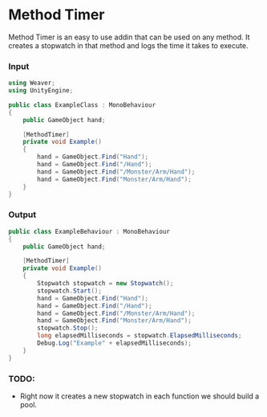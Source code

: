 # Method Timer

Method Timer is an easy to use addin that can be used on any method. It creates a stopwatch in that method and logs the time it takes to execute. 


### Input
```csharp
using Weaver;
using UnityEngine;

public class ExampleClass : MonoBehaviour 
{
    public GameObject hand;

    [MethodTimer]
    private void Example() 
    {
        hand = GameObject.Find("Hand");
        hand = GameObject.Find("/Hand");
        hand = GameObject.Find("/Monster/Arm/Hand");
        hand = GameObject.Find("Monster/Arm/Hand");
    }
}
```

### Output
```csharp
public class ExampleBehaviour : MonoBehaviour
{
    public GameObject hand;

    [MethodTimer]
    private void Example()
    {
        Stopwatch stopwatch = new Stopwatch();
        stopwatch.Start();
        hand = GameObject.Find("Hand");
        hand = GameObject.Find("/Hand");
        hand = GameObject.Find("/Monster/Arm/Hand");
        hand = GameObject.Find("Monster/Arm/Hand");
        stopwatch.Stop();
        long elapsedMilliseconds = stopwatch.ElapsedMilliseconds;
        Debug.Log("Example" + elapsedMilliseconds);
    }
}
```

### TODO:
* Right now it creates a new stopwatch in each function we should build a pool.